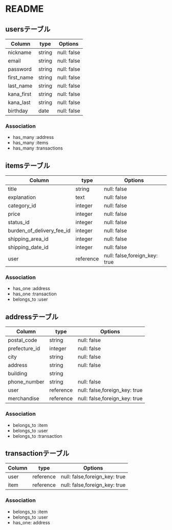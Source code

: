 # README

## usersテーブル
|  Column         |  type    |  Options   |
|   ----          |   ----   |    ----    |
|  nickname       |  string  | null: false|
|  email          |  string  | null: false|
|  password       |  string  | null: false|
|  first_name     |  string  | null: false|
|  last_name      |  string  | null: false|
|  kana_first     |  string  | null: false|
|  kana_last      |  string  | null: false|
|  birthday       |  date    | null: false|

### Association
- has_many :address
- has_many :items
- has_many :transactions

## itemsテーブル
|  Column                     |  type       |  Options                     |
| ----                        | ----        | ----                         |
|  title                      |  string     | null: false                  |
|  explanation                |  text       | null: false                  |
|  category_id                |  integer    | null: false                  |
|  price                      |  integer    | null: false                  |
|  status_id                  |  integer    | null: false                  |
|  burden_of_delivery_fee_id  |  integer    | null: false                  |
|  shipping_area_id           |  integer    | null: false                  |
|  shipping_date_id           |  integer    | null: false                  |
|  user                       |  reference  | null: false,foreign_key: true|


### Association
- has_one :address
- has_one :transaction
- belongs_to :user


## addressテーブル
|  Column          |  type       |  Options                     |
| ----             | ----        | ----                         |
|  postal_code     |  string     | null: false                  |
|  prefecture_id   |  integer    | null: false                  |
|  city            |  string     | null: false                  |
|  address         |  string     | null: false                  |
|  building        |  string     |                              |
|  phone_number    |  string     | null: false                  |
|  user            |  reference  | null: false,foreign_key: true|
|  merchandise     |  reference  | null: false,foreign_key: true|


### Association
- belongs_to :item
- belongs_to :user
- belongs_to :transaction




## transactionテーブル
|  Column          |  type       |  Options                     |
| ----             | ----        | ----                         |
|  user            |  reference  | null: false,foreign_key: true|
|  item            |  reference  | null: false,foreign_key: true|


### Association
- belongs_to :item
- belongs_to :user
- has_one: address